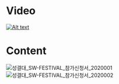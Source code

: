 # Video

[![Alt text](https://i9.ytimg.com/vi/XLEPJKxOrk0/mq1.jpg?sqp=CLiC5IEG&rs=AOn4CLC1tHOuYaJtSgEwVtXgfQmuZmoVqw)](https://www.youtube.com/watch?v=XLEPJKxOrk0&feature=youtu.be)

# Content

![성결대_SW-FESTIVAL_참가신청서_2020001](https://user-images.githubusercontent.com/50034678/109298693-55bfb300-7877-11eb-8501-ed6dabd9e0f0.jpg)
![성결대_SW-FESTIVAL_참가신청서_2020002](https://user-images.githubusercontent.com/50034678/109298699-56f0e000-7877-11eb-906d-2a6f3ff985fe.jpg)

